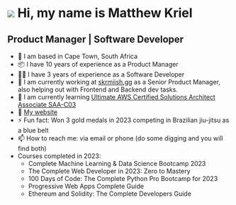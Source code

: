 ![](https://user-images.githubusercontent.com/18350557/176309783-0785949b-9127-417c-8b55-ab5a4333674e.gif) Hi, my name is Matthew Kriel 
=======================================================================================================================================

Product Manager | Software Developer
---------------------------------------------------------

* 📍 I am based in Cape Town, South Africa
* 📦 I have 10 years of experience as a Product Manager
* 👨‍💻 I have 3 years of experience as a Software Developer
* 🔭 I am currently working at [skrmiish.gg](https://skrmiish.gg/) as a Senior Product Manager, also helping out with Frontend and Backend dev tasks.
* 🌱 I am currently learning [Ultimate AWS Certified Solutions Architect Associate SAA-C03](https://www.udemy.com/course/the-complete-web-developer-zero-to-mastery/](https://www.udemy.com/course/aws-certified-solutions-architect-associate-saa-c03/))
* 🏡 [My website](https://mckriel.co.za/)
* ⚡ Fun fact: Won 3 gold medals in 2023 competing in Brazilian jiu-jitsu as a blue belt
* 📫 How to reach me: via email or phone (do some digging and you will find both)
* Courses completed in 2023:
  - Complete Machine Learning & Data Science Bootcamp 2023
  - The Complete Web Developer in 2023: Zero to Mastery
  - 100 Days of Code: The Complete Python Pro Bootcamp for 2023
  - Progressive Web Apps Complete Guide
  - Ethereum and Solidity: The Complete Developers Guide
